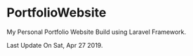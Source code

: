 # PortfolioWebsite
My Personal Portfolio Website Build using Laravel Framework.

Last Update On Sat, Apr 27 2019.
